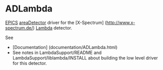 # ADLambda
[EPICS](http://www.aps.anl.gov/epics/)
[areaDetector](https://cars.uchicago.edu/software/epics/areaDetector.html) 
 driver for the [X-Spectrum] (http://www.x-spectrum.de/) 
   [Lambda](http://www.x-spectrum.de/p1%20-%20si.htm) detector.
 
 See
 * [Documentation] (documentation/ADLambda.html)
 * See notes in LambdaSupport/README and LambdaSupport/liblambda/INSTALL about
    building the low level driver for this detector.
 